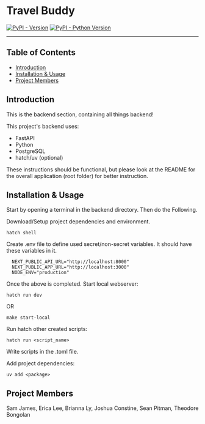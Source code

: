 # Travel Buddy

[![PyPI - Version](https://img.shields.io/pypi/v/travel-buddy.svg)](https://pypi.org/project/travel-buddy)
[![PyPI - Python Version](https://img.shields.io/pypi/pyversions/travel-buddy.svg)](https://pypi.org/project/travel-buddy)

---

## Table of Contents

- [Introduction](#introduction)
- [Installation & Usage](#installation-&-usage)
- [Project Members](#project-members)

## Introduction

This is the backend section, containing all things backend!

This project's backend uses:
- FastAPI
- Python
- PostgreSQL
- hatch/uv (optional)

These instructions should be functional, but please look at the README for the overall application (root folder) for better instruction.

## Installation & Usage

Start by opening a terminal in the backend directory. Then do the Following.

Download/Setup project dependencies and environment.
```console
hatch shell
```

Create .env file to define used secret/non-secret variables. It should have these variables in it. 
```console
  NEXT_PUBLIC_API_URL="http://localhost:8000"
  NEXT_PUBLIC_APP_URL="http://localhost:3000"
  NODE_ENV="production"
```

Once the above is completed. Start local webserver:
```console
hatch run dev
```

OR 

```console
make start-local
```

Run hatch other created scripts:
```console
hatch run <script_name>
```

Write scripts in the .toml file.

Add project dependencies:
```console
uv add <package>
```

## Project Members

Sam James, Erica Lee, Brianna Ly, Joshua Constine, Sean Pitman, Theodore Bongolan
